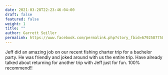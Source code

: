 ```yaml
---
date: 2021-03-28T22:23:46-04:00
draft: false
featured: false
weight: 1
title: ""
author: Garrett Seiller
permalink: https://www.facebook.com/permalink.php?story_fbid=679258775858302&id=100013225561775
---
```


Jeff did an amazing job on our recent fishing charter trip for a bachelor party. He was friendly and joked around with us the entire trip. Have already talked about returning for another trip with Jeff just for fun. 100% recommend!!
